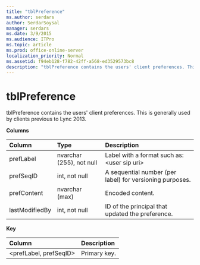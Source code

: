 ```yaml
---
title: "tblPreference"
ms.author: serdars
author: SerdarSoysal
manager: serdars
ms.date: 3/9/2015
ms.audience: ITPro
ms.topic: article
ms.prod: office-online-server
localization_priority: Normal
ms.assetid: f94eb128-f782-42ff-a568-ed3529573bc8
description: "tblPreference contains the users' client preferences. This is generally used by clients previous to Lync 2013."
---
```


# tblPreference
 
tblPreference contains the users' client preferences. This is generally used by clients previous to Lync 2013.
  
**Columns**

|**Column**|**Type**|**Description**|
|:-----|:-----|:-----|
|prefLabel  <br/> |nvarchar (255), not null  <br/> |Label with a format such as: \<user sip uri\>|username.\<preference set\>.  <br/> |
|prefSeqID  <br/> |int, not null  <br/> |A sequential number (per label) for versioning purposes.  <br/> |
|prefContent  <br/> |nvarchar (max)  <br/> |Encoded content.  <br/> |
|lastModifiedBy  <br/> |int, not null  <br/> |ID of the principal that updated the preference.  <br/> |
   
**Key**

|**Column**|**Description**|
|:-----|:-----|
|\<prefLabel, prefSeqID\>  <br/> |Primary key.  <br/> |
   

